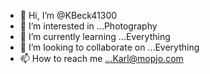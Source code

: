 - 👋 Hi, I’m @KBeck41300
- 👀 I’m interested in ...Photography
- 🌱 I’m currently learning ...Everything
- 💞️ I’m looking to collaborate on ...Everything
- 📫 How to reach me ...Karl@mopjo.com

<!---
KBeck41300/KBeck41300 is a ✨ special ✨ repository because its `README.md` (this file) appears on your GitHub profile.
You can click the Preview link to take a look at your changes.
--->
